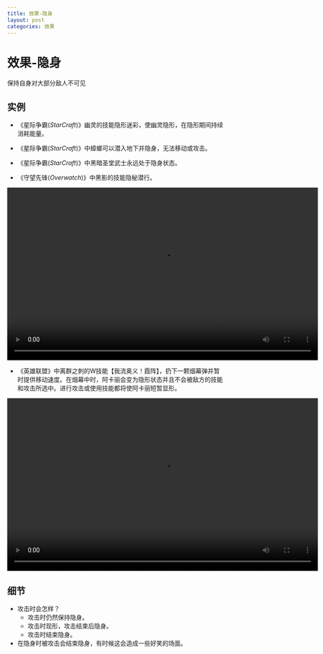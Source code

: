 ```yaml
---
title: 效果-隐身
layout: post
categories: 效果
---
```


# 效果-隐身
保持自身对大部分敌人不可见

## 实例

- 《星际争霸(*StarCraft*)》幽灵的技能隐形迷彩，使幽灵隐形，在隐形期间持续消耗能量。

- 《星际争霸(*StarCraft*)》中蟑螂可以潜入地下并隐身，无法移动或攻击。

- 《星际争霸(*StarCraft*)》中黑暗圣堂武士永远处于隐身状态。

- 《守望先锋(*Overwatch*)》中黑影的技能隐秘潜行。

<video width="720" height="400" controls>
    <source src="{{ site.url }}/videos/黑影-隐秘潜行.mp4" type="video/mp4">
</video>

- 《英雄联盟》中离群之刺的W技能【我流奥义！霞阵】，扔下一颗烟幕弹并暂时提供移动速度。在烟幕中时，阿卡丽会变为隐形状态并且不会被敌方的技能和攻击所选中。进行攻击或使用技能都将使阿卡丽短暂显形。

<video width="720" height="400" controls>
    <source src="{{ site.url }}/videos/隐身-离群之刺-阿卡莉-W.mp4" type="video/mp4">
</video>

## 细节
- 攻击时会怎样？
    - 攻击时仍然保持隐身。
    - 攻击时现形，攻击结束后隐身。
    - 攻击时结束隐身。
- 在隐身时被攻击会结束隐身，有时候这会造成一些好笑的场面。